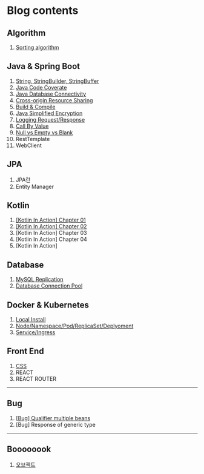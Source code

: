 # Blog contents

## **Algorithm**

1. [Sorting algorithm](https://velog.io/@sixhustle/sorting-algorithm)

## **Java & Spring Boot**

1. [String, StringBuilder, StringBuffer](https://velog.io/@sixhustle/stringstringbuilderstringbuffer)
2. [Java Code Coverate](https://velog.io/@sixhustle/jacoco)
3. [Java Database Connectivity](https://velog.io/@sixhustle/jdbc)
4. [Cross-origin Resource Sharing](https://velog.io/@sixhustle/cors)
5. [Build & Compile](https://velog.io/@sixhustle/build-vs-compile)
6. [Java Simplified Encryption](https://velog.io/@sixhustle/Jasypt)
7. [Logging Request/Response](https://velog.io/@sixhustle/log)
8. [Call By Value](https://velog.io/@sixhustle/callbyvalue)
9. [Null vs Empty vs Blank](https://velog.io/@sixhustle/null-empty-blank)
10. RestTemplate
11. WebClient

## **JPA**
1. JPA란
2. Entity Manager

## **Kotlin**

1. [[Kotlin In Action] Chapter 01](https://velog.io/@sixhustle/Kotlin-In-Action-1)
2. [[Kotlin In Action] Chapter 02](https://velog.io/@sixhustle/Kotlin-In-Action-2)
3. [Kotlin In Action] Chapter 03
4. [Kotlin In Action] Chapter 04
5. [Kotlin In Action]
## **Database**

1. [MySQL Replication](https://velog.io/@sixhustle/mysql-replication)
2. [Database Connection Pool](https://velog.io/@sixhustle/connection-pool)

## **Docker & Kubernetes**

1. [Local Install](https://velog.io/@sixhustle/k8s-started-1)
2. [Node/Namespace/Pod/ReplicaSet/Deplyoment](https://velog.io/@sixhustle/k8s-started-2)
3. [Service/Ingress](https://velog.io/@sixhustle/k8s-started-3)

## **Front End**

1. [CSS](https://velog.io/@sixhustle/CSS)
2. REACT
3. REACT ROUTER

---

## **Bug**

1. [[Bug] Qualifier multiple beans](https://velog.io/@sixhustle/qualifier-multiple-beans)
2. [Bug] Response of generic type

---

## **Boooooook**

1. [오브젝트](http://www.kyobobook.co.kr/product/detailViewKor.laf?ejkGb=KOR&mallGb=KOR&barcode=9791158391409&orderClick=LAG&Kc=)

